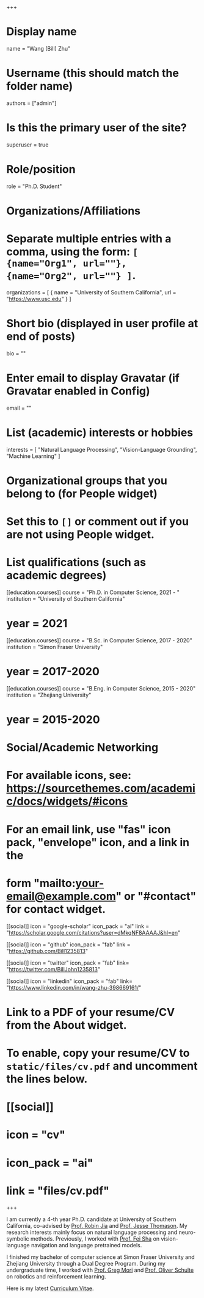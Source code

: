 +++
# Display name
name = "Wang (Bill) Zhu"

# Username (this should match the folder name)
authors = ["admin"]

# Is this the primary user of the site?
superuser = true

# Role/position
role = "Ph.D. Student"

# Organizations/Affiliations
#   Separate multiple entries with a comma, using the form: `[ {name="Org1", url=""}, {name="Org2", url=""} ]`.
organizations = [ { name = "University of Southern California", url = "https://www.usc.edu" } ]

# Short bio (displayed in user profile at end of posts)
bio = ""

# Enter email to display Gravatar (if Gravatar enabled in Config)
email = ""

# List (academic) interests or hobbies
interests = [
  "Natural Language Processing",
  "Vision-Language Grounding",
  "Machine Learning"
]

# Organizational groups that you belong to (for People widget)
# Set this to `[]` or comment out if you are not using People widget.

# List qualifications (such as academic degrees)
[[education.courses]]
  course = "Ph.D. in Computer Science, 2021 - "
  institution = "University of Southern California"
#  year = 2021

[[education.courses]]
  course = "B.Sc. in Computer Science, 2017 - 2020"
  institution = "Simon Fraser University"
#  year = 2017-2020

[[education.courses]]
  course = "B.Eng. in Computer Science, 2015 - 2020"
  institution = "Zhejiang University"
#  year = 2015-2020


# Social/Academic Networking
# For available icons, see: https://sourcethemes.com/academic/docs/widgets/#icons
#   For an email link, use "fas" icon pack, "envelope" icon, and a link in the
#   form "mailto:your-email@example.com" or "#contact" for contact widget.

[[social]]
  icon = "google-scholar"
  icon_pack = "ai"
  link = "https://scholar.google.com/citations?user=dMkqNF8AAAAJ&hl=en"

[[social]]
  icon = "github"
  icon_pack = "fab"
  link = "https://github.com/Bill1235813"

[[social]]
  icon = "twitter"
  icon_pack = "fab"
  link= "https://twitter.com/BillJohn1235813"

[[social]]
  icon = "linkedin"
  icon_pack = "fab"
  link= "https://www.linkedin.com/in/wang-zhu-398669161/"
  
# Link to a PDF of your resume/CV from the About widget.
# To enable, copy your resume/CV to `static/files/cv.pdf` and uncomment the lines below.
# [[social]]
#   icon = "cv"
#   icon_pack = "ai"
#   link = "files/cv.pdf"

+++

I am currently a 4-th year Ph.D. candidate at University of Southern California, co-advised by 
<a href="https://robinjia.github.io/" target="_blank">Prof. Robin Jia</a> and 
<a href="https://jessethomason.com/" target="_blank">Prof. Jesse Thomason</a>.
My research interests mainly focus on natural language processing and neuro-symbolic methods.
Previously, I worked with 
<a href="https://viterbi-web.usc.edu/~feisha/" target="_blank">Prof. Fei Sha</a> 
on vision-language navigation and language pretrained models.


I finished my bachelor of computer science at Simon Fraser University and Zhejiang University through a Dual Degree Program. 
During my undergraduate time, I worked with 
<a href="https://www.cs.sfu.ca/~mori/" target="_blank">Prof. Greg Mori</a> and 
<a href="https://www.cs.sfu.ca/~oschulte/" target="_blank">Prof. Oliver Schulte</a> 
on robotics and reinforcement learning.

Here is my latest <a href="https://billzhu.me/files/Bill_CV.pdf" target="_blank">Curriculum Vitae</a>.
